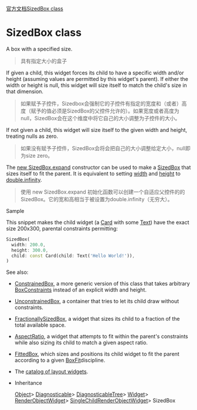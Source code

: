 [官方文档SizedBox class](https://docs.flutter.io/flutter/widgets/SizedBox-class.html)

# SizedBox class

A box with a specified size.

> 具有指定大小的盒子



If given a child, this widget forces its child to have a specific width and/or height (assuming values are permitted by this widget's parent). If either the width or height is null, this widget will size itself to match the child's size in that dimension.

> 如果赋予子控件，Sizedbox会强制它的子控件有指定的宽度和（或者）高度（赋予的值必须是SizedBox的父控件允许的）。如果宽度或者高度为null，SizedBox会在这个维度中将它自己的大小调整为子控件的大小。



If not given a child, this widget will size itself to the given width and height, treating nulls as zero.

> 如果没有赋予子控件，SizedBox会将会把自己的大小调整给定大小，null即为size zero。



The [new SizedBox.expand](https://docs.flutter.io/flutter/widgets/SizedBox/SizedBox.expand.html) constructor can be used to make a [SizedBox](https://docs.flutter.io/flutter/widgets/SizedBox-class.html) that sizes itself to fit the parent. It is equivalent to setting [width](https://docs.flutter.io/flutter/widgets/SizedBox/width.html) and [height](https://docs.flutter.io/flutter/widgets/SizedBox/height.html) to [double.infinity](https://docs.flutter.io/flutter/dart-core/double/infinity-constant.html).

> 使用 new SizedBox.expand 初始化函数可以创建一个自适应父控件的的SizedBox。它的宽和高相当于被设置为double.infinity（无穷大）。



Sample

This snippet makes the child widget (a [Card](https://docs.flutter.io/flutter/material/Card-class.html) with some [Text](https://docs.flutter.io/flutter/widgets/Text-class.html)) have the exact size 200x300, parental constraints permitting:

```dart
SizedBox(
  width: 200.0,
  height: 300.0,
  child: const Card(child: Text('Hello World!')),
)
```



See also:

- [ConstrainedBox](https://docs.flutter.io/flutter/widgets/ConstrainedBox-class.html), a more generic version of this class that takes arbitrary [BoxConstraints](https://docs.flutter.io/flutter/rendering/BoxConstraints-class.html) instead of an explicit width and height.
- [UnconstrainedBox](https://docs.flutter.io/flutter/widgets/UnconstrainedBox-class.html), a container that tries to let its child draw without constraints.
- [FractionallySizedBox](https://docs.flutter.io/flutter/widgets/FractionallySizedBox-class.html), a widget that sizes its child to a fraction of the total available space.
- [AspectRatio](https://docs.flutter.io/flutter/widgets/AspectRatio-class.html), a widget that attempts to fit within the parent's constraints while also sizing its child to match a given aspect ratio.
- [FittedBox](https://docs.flutter.io/flutter/widgets/FittedBox-class.html), which sizes and positions its child widget to fit the parent according to a given [BoxFit](https://docs.flutter.io/flutter/painting/BoxFit-class.html)discipline.
- The [catalog of layout widgets](https://flutter.io/widgets/layout/).

- Inheritance

  [Object](https://docs.flutter.io/flutter/dart-core/Object-class.html)> [Diagnosticable](https://docs.flutter.io/flutter/foundation/Diagnosticable-class.html)> [DiagnosticableTree](https://docs.flutter.io/flutter/foundation/DiagnosticableTree-class.html)> [Widget](https://docs.flutter.io/flutter/widgets/Widget-class.html)> [RenderObjectWidget](https://docs.flutter.io/flutter/widgets/RenderObjectWidget-class.html)> [SingleChildRenderObjectWidget](https://docs.flutter.io/flutter/widgets/SingleChildRenderObjectWidget-class.html)> SizedBox